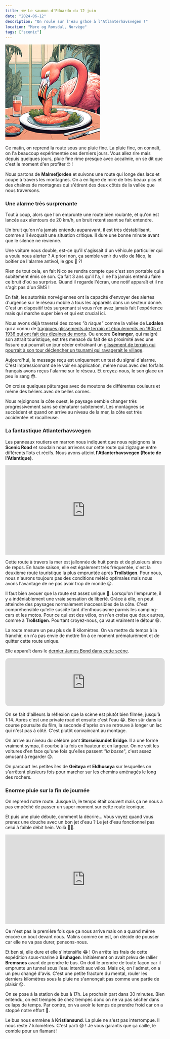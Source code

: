 ```yaml
---
title: 🐟 Le saumon d'Eduardo du 12 juin
date: "2024-06-12"
description: "On roule sur l'eau grâce à l'Atlanterhavsvegen !"
location: "Møre og Romsdal, Norvège"
tags: ["scenic"]
---
```


![Saumon d'Eduardo](../saumon_eduardo.png)

Ce matin, on reprend la route sous une pluie fine. La pluie fine, on connaît, on l'a beaucoup expérimentée ces derniers jours. Vous allez rire mais depuis quelques jours, pluie fine rime presque avec accalmie, on se dit que c'est le moment d'en profiter 🤓 !

Nous partons de **Malmefjorden** et suivons une route qui longe des lacs et coupe à travers les montagnes. On a en ligne de mire de très beaux pics et des chaînes de montagnes qui s'étirent des deux côtés de la vallée que nous traversons.

### Une alarme très surprenante

Tout à coup, alors que l'on emprunte une route bien roulante, et qu'on est lancés aux alentours de 20 km/h, un bruit retentissant se fait entendre.

Un bruit qu'on n'a jamais entendu auparavant, il est très déstabilisant, comme s'il évoquait une situation critique. Il dure une bonne minute avant que le silence ne revienne.

Une voiture nous double, est-ce qu'il s'agissait d'un véhicule particulier qui a voulu nous alerter ? A priori non, ça semble venir du vélo de Nico, le boîtier de l'alarme antivol, le gps 🤔 ?!

Rien de tout cela, en fait Nico se rendra compte que c'est son portable qui a subitement émis ce son. Ça fait 3 ans qu'il l'a, il ne l'a jamais entendu faire ce bruit d'où sa surprise. Quand il regarde l'écran, une notif apparaît et il ne s'agit pas d'un SMS !

En fait, les autorités norvégiennes ont la capacité d'envoyer des alertes d'urgence sur le réseau mobile à tous les appareils dans un secteur donné. C'est un dispositif très surprenant si vous n'en avez jamais fait l'expérience mais qui marche super bien et qui est crucial ici.

Nous avons déjà traversé des zones _"à risque"_ comme la vallée de **Lodalen** qui a connu de [tragiques glissements de terrain et éboulements en 1905 et 1936 qui ont fait des dizaines de morts](https://www.lifeinnorway.net/lovatnet-the-beauty-spot-with-a-tragic-history/). Ou encore **Geiranger**, qui malgré son attrait touristique, est très menacé du fait de sa proximité avec une fissure qui pourrait un jour céder entraînant un [glissement de terrain qui pourrait à son tour déclencher un tsunami qui ravagerait le village](https://www.nationalgeographic.fr/environnement/catatrophe-naturelle-un-tsunami-vague-de-100-metres-de-haut-devrait-engloutir-ce-paisible-village-norvegien).

Aujourd'hui, le message reçu est uniquement un test du signal d'alarme. C'est impressionnant de le voir en application, même nous avec des forfaits français avons reçus l'alarme sur le réseau. Et croyez-nous, le son glace un peu le sang 😳.

On croise quelques pâturages avec de moutons de différentes couleurs et même des béliers avec de belles cornes.

Nous rejoignons la côte ouest, le paysage semble changer très progressivement sans se dénaturer subitement. Les montagnes se succèdent et quand on arrive au niveau de la mer, la côte est très accidentée et rocailleuse.

### La fantastique Atlanterhavsvegen

Les panneaux routiers en marron nous indiquent que nous rejoignons la **Scenic Road** et soudain nous arrivons sur cette route qui zigzague entre différents îlots et récifs. Nous avons atteint **l'Atlanterhavsvegen (Route de l'Atlantique)**.

<div style="width: 100%; height: 0; position: relative; padding-bottom: 56%;"><iframe src="https://giphy.com/embed/b8RfbQFaOs1rO10ren" style="top: 0; left: 0; width: 100%; height: 100%; position: absolute; border: 0;" allowfullscreen scrolling="no" allow="encrypted-media;" class="giphy-embed"></iframe></div>

Cette route à travers la mer est jallonnée de huit ponts et de plusieurs aires de repos. En haute saison, elle est également très fréquentée, c'est la deuxième route touristique la plus empruntée après **Trollstigen**. Pour nous, nous n'aurons toujours pas des conditions météo optimales mais nous avons l'avantage de ne pas avoir trop de monde 😉.

Il faut bien avouer que la route est assez unique 🌉. Lorsqu'on l'emprunte, il y a indéniablement une vraie sensation de liberté. Grâce à elle, on peut atteindre des paysages normalement inaccessibles de la côte. C'est compréhensible qu'elle suscite tant d'enthousiasme parmis les camping-cars et les motos. Pour ce qui est des vélos, on n'en croise que deux autres, comme à **Trollstigen**. Pourtant croyez-nous, ça vaut vraiment le détour 😃.

La route mesure un peu plus de 8 kilomètres. On va mettre du temps à la franchir, on n'a pas envie de mettre fin à ce moment prématurément et de quitter cette route unique.

Elle apparaît dans le [dernier James Bond dans cette scène](https://youtu.be/12dH7g39kHE?si=vbnE-38sbb7MhrwG).

<iframe style="border-radius:12px" src="https://open.spotify.com/embed/track/19LTCwCTXO2ZTCYRcQNO3K?utm_source=generator" width="100%" height="152" frameBorder="0" allow="autoplay; clipboard-write; encrypted-media; picture-in-picture" loading="lazy"></iframe>

On se fait d'ailleurs la réflexion que la scène est plutôt bien filmée, jusqu'à 1:14. Après c'est une private road et ensuite c'est l'eau 😂. Bien sûr dans la course poursuite du film, la seconde d'après on se retrouve à longer un lac qui n'est pas à côté. C'est plutôt convaincant au montage.

On arrive au niveau du célèbre pont **Storseisundet Bridge**. Il a une forme vraiment sympa, il courbe à la fois en hauteur et en largeur. On ne voit les voitures d'en face qu'une fois qu'elles passent _"la bosse_", c'est assez amusant à regarder 😊.

On parcourt les petites îles de **Geitøya** et **Eldhusøya** sur lesquelles on s'arrêtent plusieurs fois pour marcher sur les chemins aménagés le long des rochers.

### Enorme pluie sur la fin de journée

On reprend notre route. Jusque là, le temps était couvert mais ça ne nous a pas empêché de passer un super moment sur cette route iconique.

Et puis une pluie débute, comment la décrire... Vous voyez quand vous prenez une douche avec un bon jet d'eau ? Le jet d'eau fonctionnel pas celui à faible débit hein. Voilà 🚿😅.

<div style="width: 100%; height: 0; position: relative; padding-bottom: 56%;"><iframe src="https://giphy.com/embed/RR4l7LBradoTcbQljJ
" style="top: 0; left: 0; width: 100%; height: 100%; position: absolute; border: 0;" allowfullscreen scrolling="no" allow="encrypted-media;" class="giphy-embed"></iframe></div>

Ce n'est pas la première fois que ça nous arrive mais on a quand même encore un bout devant nous. Malins comme on est, on décide de pousser car elle ne va pas durer, pensons-nous.

Et ben si, elle dure et elle s'intensifie 😂 ! On arrête les frais de cette expédition sous-marine à **Bruhagen**. Initialement on avait prévu de rallier **Bremsnes** avant de prendre le bus. On doit le prendre de toute façon car il emprunte un tunnel sous l'eau interdit aux vélos. Mais ok, on l'admet, on a un peu changé d'avis. C'est une petite fracture du mental, rouler les derniers kilomètres sous la pluie ne s'annonçait pas comme une partie de plaisir 😟.

On se pose à la station de bus à 17h. Le prochain part dans 30 minutes. Bien entendu, on est trempés de chez trempés donc on ne va pas sécher dans ce laps de temps. Par contre, on va avoir le temps de prendre froid car on a stoppé notre effort 😬.

Le bus nous emmène à **Kristiansund**. La pluie ne s'est pas interrompue. Il nous reste 7 kilomètres. C'est parti 😅 ! Je vous garantis que ça caille, le comble pour un flamant !

